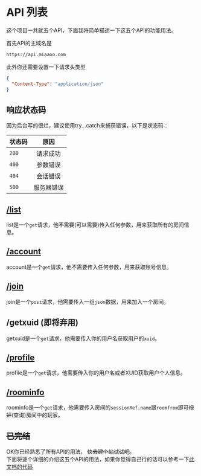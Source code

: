 # API 列表

这个项目一共就五个API，下面我将简单描述一下这五个API的功能用法。

首先API的主域名是

```bash
https://api.miaaoo.com
```

此外你还需要设置一下请求头类型

```json
{
  "Content-Type": "application/json"
}
```

## 响应状态码

因为后台写的很烂，建议使用try...catch来捕获错误，以下是状态码：

| 状态码   |  原因   | 
|-------|:-----:| 
| `200` | 请求成功  |
| `400` | 参数错误  | 
| `404` | 会话错误  | 
| `500` | 服务器错误 | 

## [/list](./list.md)

list是一个`get`请求，他~~不需要~~(可以需要)传入任何参数，用来获取所有的房间信息。

## [/account](./account.md)

account是一个`get`请求，他不需要传入任何参数，用来获取账号信息。

## [/join](./join.md)

join是一个`post`请求，他需要传入一组`json`数据，用来加入一个房间。

## /getxuid (即将弃用)

getxuid是一个`get`请求，他需要传入你的用户名获取用户的`xuid`。

## [/profile](./profile.md)

profile是一个`get`请求，他需要传入你的用户名或者XUID获取用户个人信息。

## [/roominfo](./roominfo.md)

roominfo是一个`get`请求，他需要传入房间的`sessionRef.name`跟`roomfrom`即可~~视奸~~(查询)房间中的玩家。

## ~~已完结~~

OK你已经熟悉了所有API的用法， ~~快去建个站试试吧~~。   
下面将逐个详细的介绍这五个API的用法，如果你觉得自己行的话可以参考一下[此文档的代码](https://github.com/zihao-il/mc-miaaoo/blob/main/src/utils/axios.ts)